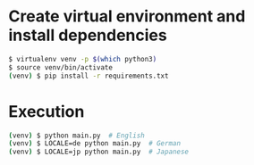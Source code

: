 # Create virtual environment and install dependencies

```bash
$ virtualenv venv -p $(which python3)
$ source venv/bin/activate
(venv) $ pip install -r requirements.txt
```

# Execution

```bash
(venv) $ python main.py  # English
(venv) $ LOCALE=de python main.py  # German
(venv) $ LOCALE=jp python main.py  # Japanese
```
